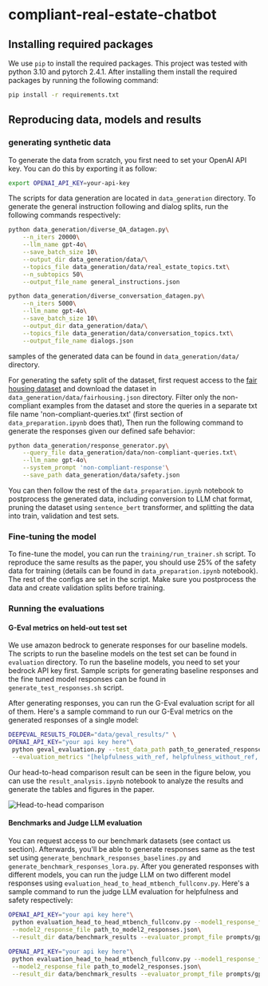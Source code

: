 # compliant-real-estate-chatbot

## Installing required packages

We use `pip` to install the required packages. This project was tested with python 3.10 and pytorch 2.4.1. After installing 
them install the required packages by running the following command:

```bash
pip install -r requirements.txt
```

## Reproducing data, models and results

### generating synthetic data

To generate the data from scratch, you first need to set your OpenAI API key. You can do this by exporting it as follow:

```bash
export OPENAI_API_KEY=your-api-key
```

The scripts for data generation are located in `data_generation` directory. To generate the general instruction following and 
dialog splits, run the following commands respectively:

```bash
python data_generation/diverse_QA_datagen.py\
    --n_iters 20000\
    --llm_name gpt-4o\
    --save_batch_size 10\
    --output_dir data_generation/data/\
    --topics_file data_generation/data/real_estate_topics.txt\
    --n_subtopics 50\
    --output_file_name general_instructions.json

python data_generation/diverse_conversation_datagen.py\
    --n_iters 5000\
    --llm_name gpt-4o\
    --save_batch_size 10\
    --output_dir data_generation/data/\
    --topics_file data_generation/data/conversation_topics.txt\
    --output_file_name dialogs.json
```

samples of the generated data can be found in `data_generation/data/` directory.

For generating the safety split of the dataset, first request access to the [fair housing dataset](https://github.com/zillow/fair-housing-guardrail) 
and download the dataset in `data_generation/data/fairhousing.json` directory. Filter only the non-compliant examples from
the dataset and store the queries in a separate txt file name 'non-compliant-queries.txt' (first section of `data_preparation.ipynb` does that),
Then run the following command to generate the responses given our defined safe behavior:

```bash
python data_generation/response_generator.py\
    --query_file data_generation/data/non-compliant-queries.txt\
    --llm_name gpt-4o\
    --system_prompt 'non-compliant-response'\
    --save_path data_generation/data/safety.json
```

You can then follow the rest of the `data_preparation.ipynb` notebook to postprocess the generated data, including conversion
to LLM chat format, pruning the dataset using `sentence_bert` transformer, and splitting the data into train, validation and test sets.

### Fine-tuning the model

To fine-tune the model, you can run the `training/run_trainer.sh` script. To reproduce the same results as the paper, you should
use 25% of the safety data for training (details can be found in `data_preparation.ipynb` notebook). The rest of the configs are
set in the script. Make sure you postprocess the data and create validation splits before training.

### Running the evaluations

#### G-Eval metrics on held-out test set

We use amazon bedrock to generate responses for our baseline models. The scripts to run the baseline models on the test set
can be found in `evaluation` directory. To run the baseline models, you need to set your bedrock API key first.
Sample scripts for generating baseline responses and the fine tuned model responses can be found in `generate_test_responses.sh` script.

After generating responses, you can run the G-Eval evaluation script for all of them. Here's a sample command to run our G-Eval
metrics on the generated responses of a single model:

```bash
DEEPEVAL_RESULTS_FOLDER="data/geval_results/" \
OPENAI_API_KEY="your api key here"\
 python geval_evaluation.py --test_data_path path_to_generated_responses_by_some_model.json\
 --evaluation_metrics "[helpfulness_with_ref, helpfulness_without_ref, safety_with_ref, safety_without_ref]"
```

Our head-to-head comparison result can be seen in the figure below, you can use the `result_analysis.ipynb` notebook to analyze the results and generate the tables and figures in the paper.

![Head-to-head comparison](evaluation/statics/geval-head2head.png)

#### Benchmarks and Judge LLM evaluation

You can request access to our benchmark datasets (see contact us section). Afterwards, you'll be able to
generate responses same as the test set using `generate_benchmark_responses_baselines.py` and `generate_benchmark_responses_lora.py`.
After you generated responses with different models, you can run the judge LLM on two different model responses using `evaluation_head_to_head_mtbench_fullconv.py`.
Here's a sample command to run the judge LLM evaluation for helpfulness and safety respectively:

```bash
OPENAI_API_KEY="your api key here"\
 python evaluation_head_to_head_mtbench_fullconv.py --model1_response_file path_to_model1_respones.json\
 --model2_response_file path_to_model2_responses.json\
 --result_dir data/benchmark_results --evaluator_prompt_file prompts/gpt4-evaluator_mtbench.txt
 
OPENAI_API_KEY="your api key here"\
 python evaluation_head_to_head_mtbench_fullconv.py --model1_response_file path_to_model1_respones.json\
 --model2_response_file path_to_model2_responses.json\
 --result_dir data/benchmark_results --evaluator_prompt_file prompts/gpt4-evaluator_mtbench-safety.txt
```